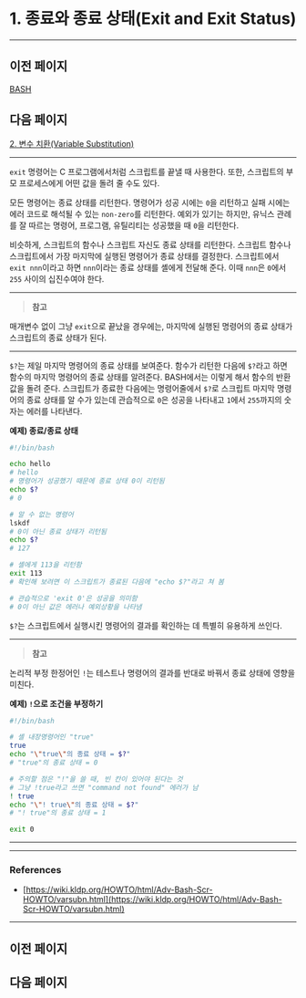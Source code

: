 # 1. 종료와 종료 상태(Exit and Exit Status)

---

## 이전 페이지

[BASH](../BASH%20f8c8552169a843adb423b9063f9f5685.md)

## 다음 페이지

[2. 변수 치환(Variable Substitution)](2%20%E1%84%87%E1%85%A7%E1%86%AB%E1%84%89%E1%85%AE%20%E1%84%8E%E1%85%B5%E1%84%92%E1%85%AA%E1%86%AB(Variable%20Substitution)%201eadd4880f6d4204b38309f092754f63.md)

---

`exit` 명령어는 C 프로그램에서처럼 스크립트를 끝낼 때 사용한다. 또한, 스크립트의 부모 프로세스에게 어떤 값을 돌려 줄 수도 있다.

모든 명령어는 종료 상태를 리턴한다. 명령어가 성공 시에는 `0`을 리턴하고 실패 시에는 에러 코드로 해석될 수 있는 `non-zero`를 리턴한다. 예외가 있기는 하지만, 유닉스 관례를 잘 따르는 명령어, 프로그램, 유틸리티는 성공했을 때 `0`을 리턴한다.

비슷하게, 스크립트의 함수나 스크립트 자신도 종료 상태를 리턴한다. 스크립트 함수나 스크립트에서 가장 마지막에 실행된 명령어가 종료 상태를 결정한다. 스크립트에서 `exit nnn`이라고 하면 `nnn`이라는 종료 상태를 셸에게 전달해 준다. 이때 `nnn`은 `0`에서 `255` 사이의 십진수여야 한다.

---

> **참고**
> 

매개변수 없이 그냥 `exit`으로 끝났을 경우에는, 마지막에 실행된 명령어의 종료 상태가 스크립트의 종료 상태가 된다.

---

`$?`는 제일 마지막 명령어의 종료 상태를 보여준다. 함수가 리턴한 다음에 `$?`라고 하면 함수의 마지막 명령어의 종료 상태를 알려준다. BASH에서는 이렇게 해서 함수의 반환값을 돌려 준다. 스크립트가 종료한 다음에는 명령어줄에서 `$?`로 스크립트 마지막 명령어의 종료 상태를 알 수가 있는데 관습적으로 `0`은 성공을 나타내고 `1`에서 `255`까지의 숫자는 에러를 나타낸다.

**예제) 종료/종료 상태**

```bash
#!/bin/bash

echo hello
# hello
# 명령어가 성공했기 때문에 종료 상태 0이 리턴됨
echo $?
# 0

# 알 수 없는 명령어
lskdf
# 0이 아닌 종료 상태가 리턴됨
echo $?
# 127

# 셸에게 113을 리턴함
exit 113
# 확인해 보려면 이 스크립트가 종료된 다음에 "echo $?"라고 쳐 봄

# 관습적으로 'exit 0'은 성공을 의미함
# 0이 아닌 값은 에러나 예외상황을 나타냄
```

`$?`는 스크립트에서 실행시킨 명령어의 결과를 확인하는 데 특별히 유용하게 쓰인다.

---

> **참고**
> 

논리적 부정 한정어인 `!`는 테스트나 명령어의 결과를 반대로 바꿔서 종료 상태에 영향을 미친다.

**예제) `!`으로 조건을 부정하기**

```bash
#!/bin/bash

# 셸 내장명령어인 "true"
true
echo "\"true\"의 종료 상태 = $?"
# "true"의 종료 상태 = 0

# 주의할 점은 "!"을 쓸 때, 빈 칸이 있어야 된다는 것
# 그냥 !true라고 쓰면 "command not found" 에러가 남
! true
echo "\"! true\"의 종료 상태 = $?"
# "! true"의 종료 상태 = 1

exit 0
```

---

---

### References

- [https://wiki.kldp.org/HOWTO/html/Adv-Bash-Scr-HOWTO/varsubn.html](https://wiki.kldp.org/HOWTO/html/Adv-Bash-Scr-HOWTO/varsubn.html)

---

## 이전 페이지

## 다음 페이지